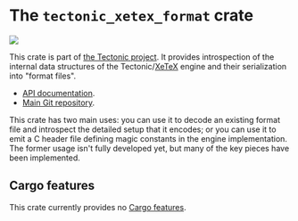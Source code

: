 # The `tectonic_xetex_format` crate

[![](http://meritbadge.herokuapp.com/tectonic_xetex_format)](https://crates.io/crates/tectonic_xetex_format)

This crate is part of [the Tectonic
project](https://tectonic-typesetting.github.io/en-US/). It provides
introspection of the internal data structures of the Tectonic/[XeTeX] engine and
their serialization into "format files".

[XeTeX]: http://xetex.sourceforge.net/

- [API documentation](https://docs.rs/tectonic_xetex_format/).
- [Main Git repository](https://github.com/tectonic-typesetting/tectonic/).

This crate has two main uses: you can use it to decode an existing format file
and introspect the detailed setup that it encodes; or you can use it to emit a C
header file defining magic constants in the engine implementation. The former
usage isn't fully developed yet, but many of the key pieces have been
implemented.


## Cargo features

This crate currently provides no [Cargo features][features].

[features]: https://doc.rust-lang.org/cargo/reference/features.html
